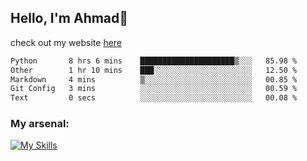 
## Hello, I'm Ahmad👋

check out my website [here](https://ahmadalwi.com/)

<!--START_SECTION:waka-->

```txt
Python       8 hrs 6 mins    █████████████████████▒░░░   85.98 %
Other        1 hr 10 mins    ███░░░░░░░░░░░░░░░░░░░░░░   12.50 %
Markdown     4 mins          ▒░░░░░░░░░░░░░░░░░░░░░░░░   00.85 %
Git Config   3 mins          ░░░░░░░░░░░░░░░░░░░░░░░░░   00.59 %
Text         0 secs          ░░░░░░░░░░░░░░░░░░░░░░░░░   00.08 %
```

<!--END_SECTION:waka-->

### My arsenal:

[![My Skills](https://skillicons.dev/icons?i=js,ts,py,go,react,nextjs,svelte,nodejs,django,tailwind,html,css,sass,firebase,mongodb,postgres,mysql,redis,git,github,docker,vscode,figma,godot)](https://skillicons.dev)
